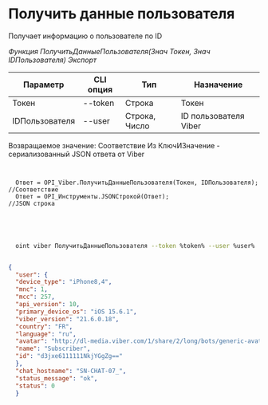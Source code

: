 ﻿---
sidebar_position: 3
---

# Получить данные пользователя
 Получает информацию о пользователе по ID


*Функция ПолучитьДанныеПользователя(Знач Токен, Знач IDПользователя) Экспорт*

  | Параметр | CLI опция | Тип | Назначение |
  |-|-|-|-|
  | Токен | --token | Строка | Токен |
  | IDПользователя | --user | Строка, Число | ID пользователя Viber |

  
  Возвращаемое значение:   Соответствие Из КлючИЗначение - сериализованный JSON ответа от Viber

```bsl title="Пример кода"
	
  
  Ответ = OPI_Viber.ПолучитьДанныеПользователя(Токен, IDПользователя);  //Соответствие
  Ответ = OPI_Инструменты.JSONСтрокой(Ответ);                           //JSON строка
  

	
```

```sh title="Пример команды CLI"
    
  oint viber ПолучитьДанныеПользователя --token %token% --user %user%

```


```json title="Результат"

{
  "user": {
  "device_type": "iPhone8,4",
  "mnc": 1,
  "mcc": 257,
  "api_version": 10,
  "primary_device_os": "iOS 15.6.1",
  "viber_version": "21.6.0.18",
  "country": "FR",
  "language": "ru",
  "avatar": "http://dl-media.viber.com/1/share/2/long/bots/generic-avatar%402x.png",
  "name": "Subscriber",
  "id": "d3jxe6111111NkjYGgZg=="
  },
  "chat_hostname": "SN-CHAT-07_",
  "status_message": "ok",
  "status": 0
  }

```
